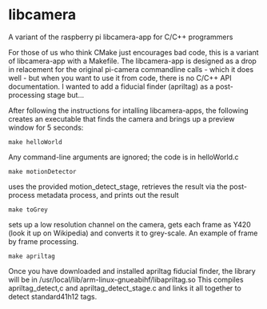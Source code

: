 # libcamera
A variant of the raspberry pi libcamera-app for C/C++ programmers

For those of us who think CMake just encourages bad code, this is a variant of libcamera-app with a Makefile.  The libcamera-app is designed as a drop in relacement for the original pi-camera commandline calls - which it does well - but when you want to use it from code, there is no C/C++ API documentation.  I wanted to add a fiducial finder (apriltag) as a post-processing stage but...

After following the instructions for intalling libcamera-apps, the following creates an executable that finds the camera and brings up a preview window for 5 seconds:
```
make helloWorld
```
Any command-line arguments are ignored; the code is in helloWorld.c

```
make motionDetector
```
uses the provided motion_detect_stage, retrieves the result via the post-process metadata process, and prints out the result

```
make toGrey
```
sets up a low resolution channel on the camera, gets each frame as Y420 (look it up on Wikipedia) and converts it to grey-scale. An example of frame by  frame processing.

```
make apriltag
```
Once you have downloaded and installed apriltag fiducial finder, the library will be in /usr/local/lib/arm-linux-gnueabihf/libapriltag.so  This compiles apriltag_detect,c and apriltag_detect_stage.c and links it all together to detect standard41h12 tags.
